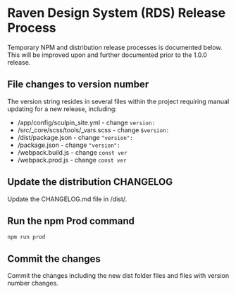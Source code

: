 # Raven Design System (RDS) Release Process

Temporary NPM and distribution release processes is documented below. This will be improved upon and further documented prior to the 1.0.0 release.

## File changes to version number 

The version string resides in several files within the project requiring manual updating for a new release, including:

- /app/config/sculpin_site.yml - change `version:`
- /src/_core/scss/tools/_vars.scss - change `$version:`
- /dist/package.json - change `"version":`
- /package.json - change `"version":`
- /webpack.build.js - change `const ver`
- /webpack.prod.js - change `const ver`

## Update the distribution CHANGELOG

Update the CHANGELOG.md file in /dist/. 

## Run the npm Prod command

`npm run prod`


## Commit the changes

Commit the changes including the new dist folder files and files with version number changes.


